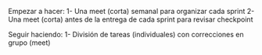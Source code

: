 Empezar a hacer:
1- Una meet (corta) semanal para organizar cada sprint
2- Una meet (corta) antes de la entrega de cada sprint para revisar checkpoint

Seguir haciendo:
1- División de tareas (individuales) con correcciones en grupo (meet)